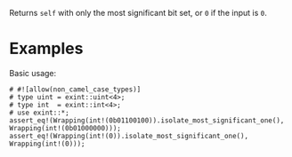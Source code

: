 Returns `self` with only the most significant bit set, or `0` if the input is `0`.

# Examples

Basic usage:

```
# #![allow(non_camel_case_types)]
# type uint = exint::uint<4>;
# type int  = exint::int<4>;
# use exint::*;
assert_eq!(Wrapping(int!(0b01100100)).isolate_most_significant_one(), Wrapping(int!(0b01000000)));
assert_eq!(Wrapping(int!(0)).isolate_most_significant_one(), Wrapping(int!(0)));
```
